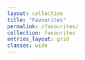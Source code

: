 ```yaml
---
layout: collection
title: "Favourites"
permalink: /favourites/
collection: favourites
entries_layout: grid
classes: wide
---
```

